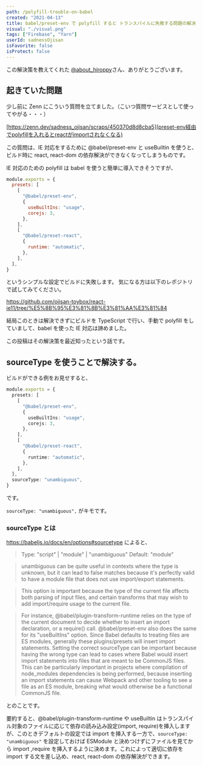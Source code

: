 ```yaml
---
path: /polyfill-trouble-on-babel
created: "2021-04-13"
title: babel/preset-env で polyfill すると トランスパイルに失敗する問題の解決
visual: "./visual.png"
tags: ["Firebase", "Yarn"]
userId: sadnessOjisan
isFavorite: false
isProtect: false
---
```


この解決策を教えてくれた [@about_hiroppy](https://twitter.com/about_hiroppy)さん、ありがとうございます。

## 起きていた問題

少し前に Zenn にこういう質問を立てました。（こいつ質問サービスとして使ってやがる・・・）

[https://zenn.dev/sadness_ojisan/scraps/450370d8d8cba5](preset-env経由でpolyfillを入れるとreactがimportされなくなる)

この質問は、IE 対応をするために @babel/preset-env と useBuiltin を使うと、ビルド時に react, react-dom の依存解決ができなくなってしまうものです。

IE 対応のための polyfill は babel を使うと簡単に導入できそうですが、

```js
module.exports = {
  presets: [
    [
      "@babel/preset-env",
      {
        useBuiltIns: "usage",
        corejs: 3,
      },
    ],
    [
      "@babel/preset-react",
      {
        runtime: "automatic",
      },
    ],
  ],
}
```

というシンプルな設定でビルドに失敗します。
気になる方は以下のレポジトリで試してみてください。

https://github.com/ojisan-toybox/react-ie11/tree/%E5%8B%95%E3%81%8B%E3%81%AA%E3%81%84

結局このときは解決できずにビルドを TypeScript で行い、手動で polyfill をしていまして、babel を使った IE 対応は諦めました。

この投稿はその解決策を最近知ったという話です。

## sourceType を使うことで解決する。

ビルドができる例をお見せすると、

```ts
module.exports = {
  presets: [
    [
      "@babel/preset-env",
      {
        useBuiltIns: "usage",
        corejs: 3,
      },
    ],
    [
      "@babel/preset-react",
      {
        runtime: "automatic",
      },
    ],
  ],
  sourceType: "unambiguous",
}
```

です。

`sourceType: "unambiguous",` がキモです。

### sourceType とは

https://babeljs.io/docs/en/options#sourcetype によると、

> Type: "script" | "module" | "unambiguous"
> Default: "module"

> unambiguous can be quite useful in contexts where the type is unknown, but it can lead to false matches because it's perfectly valid to have a module file that does not use import/export statements.

> This option is important because the type of the current file affects both parsing of input files, and certain transforms that may wish to add import/require usage to the current file.

> For instance, @babel/plugin-transform-runtime relies on the type of the current document to decide whether to insert an import declaration, or a require() call. @babel/preset-env also does the same for its "useBuiltIns" option. Since Babel defaults to treating files are ES modules, generally these plugins/presets will insert import statements. Setting the correct sourceType can be important because having the wrong type can lead to cases where Babel would insert import statements into files that are meant to be CommonJS files. This can be particularly important in projects where compilation of node_modules dependencies is being performed, because inserting an import statements can cause Webpack and other tooling to see a file as an ES module, breaking what would otherwise be a functional CommonJS file.

とのことです。

要約すると、@babel/plugin-transform-runtime や useBuiltin はトランスパイル対象のファイルに応じて依存の読み込み設定(import, require)を挿入しますが、このときデフォルトの設定では import を挿入する一方で、`sourceType: "unambiguous"` を設定しておけば ESModule と決めつけずにファイルを見てから import ,require を挿入するように決めます。これによって適切に依存を import する文を差し込め、react, react-dom の依存解決ができます。
